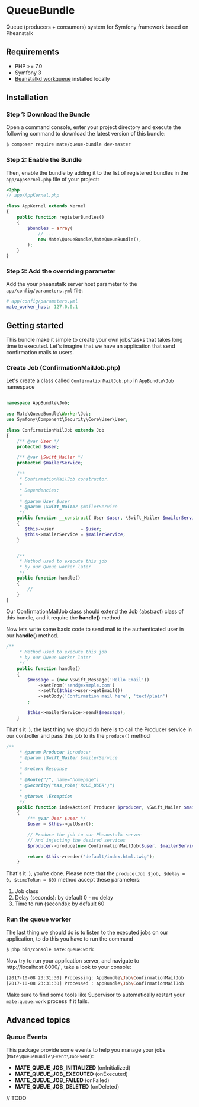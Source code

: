 # QueueBundle
Queue (producers + consumers) system for Symfony framework based on Pheanstalk

## Requirements

 - PHP >= 7.0
 - Symfony 3
 - [Beanstalkd workqueue](http://xph.us/software/beanstalkd/) installed locally
 
## Installation
### Step 1: Download the Bundle

Open a command console, enter your project directory and execute the following command to download the latest version of this bundle:

``` bash
$ composer require mate/queue-bundle dev-master
```

### Step 2: Enable the Bundle

Then, enable the bundle by adding it to the list of registered bundles in the `app/AppKernel.php` file of your project:

``` php
<?php
// app/AppKernel.php

class AppKernel extends Kernel
{
    public function registerBundles()
    {
        $bundles = array(
            // ...
            new Mate\QueueBundle\MateQueueBundle(),
        );
    }
}
```

### Step 3: Add the overriding parameter

Add the your pheanstalk server host parameter to the `app/config/parameters.yml` file:

```yaml
# app/config/parameters.yml
mate_worker_host: 127.0.0.1
```
## Getting started
This bundle make it simple to create your own jobs/tasks that takes long time to executed. Let's imagine that we have an application that send confirmation mails to users.

### Create Job (ConfirmationMailJob.php)
Let's create a class called `ConfirmationMailJob.php` in `AppBundle\Job` namespace

```php

namespace AppBundle\Job;

use Mate\QueueBundle\Worker\Job;
use Symfony\Component\Security\Core\User\User;

class ConfirmationMailJob extends Job
{
    /** @var User */
    protected $user;

    /** @var \Swift_Mailer */
    protected $mailerService;

    /**
     * ConfirmationMailJob constructor.
     *
     * Dependencies:
     * 
     * @param User $user
     * @param \Swift_Mailer $mailerService
     */
    public function __construct( User $user, \Swift_Mailer $mailerService )
    {
       $this->user          = $user;
       $this->mailerService = $mailerService;
    }


    /**
     * Method used to execute this job
     * by our Queue worker later
     */
    public function handle()
    {
        //
    }
}
```
Our ConfirmationMailJob class should extend the Job (abstract) class of this bundle, and it require the **handle()** method.

Now lets write some basic code to send mail to the authenticated user in our **handle()** method.

```php
/**
     * Method used to execute this job
     * by our Queue worker later
     */
    public function handle()
    {
        $message = (new \Swift_Message('Hello Email'))
            ->setFrom('send@example.com')
            ->setTo($this->user->getEmail())
            ->setBody('Confirmation mail here', 'text/plain')
        ;

        $this->mailerService->send($message);
    }
```
That's it :), the last thing we should do here is to call the Producer service in our controller and pass this job to its the `produce()` method

```php
/**
     * @param Producer $producer
     * @param \Swift_Mailer $mailerService
     *
     * @return Response
     *
     * @Route("/", name="homepage")
     * @Security("has_role('ROLE_USER')")
     *
     * @throws \Exception
     */
    public function indexAction( Producer $producer, \Swift_Mailer $mailerService ): Response
    {
        /** @var User $user */
        $user = $this->getUser();

        // Produce the job to our Pheanstalk server
        // And injecting the desired services
        $producer->produce(new ConfirmationMailJob($user, $mailerService), 3);

        return $this->render('default/index.html.twig');
    }
```
That's it :), you're done.
Please note that the `produce(Job $job, $delay = 0, $timeToRun = 60)` method accept these parameters:

 1. Job class
 2. Delay (seconds): by default 0 - no delay
 3. Time to run (seconds): by default 60

### Run the queue worker
The last thing we should do is to listen to the executed jobs on our application, to do this you have to run the command
```bash
$ php bin/console mate:queue:work
```

Now try to run your application server, and navigate to http://localhost:8000/ , take a look to your console:

```bash
[2017-10-08 23:31:30] Processing: AppBundle\Job\ConfirmationMailJob
[2017-10-08 23:31:30] Processed : AppBundle\Job\ConfirmationMailJob
```

Make sure to find some tools like Supervisor to automatically restart your `mate:queue:work` process if it fails.

## Advanced topics

### Queue Events
This package provide some events to help you manage your jobs (`Mate\QueueBundle\Event\JobEvent`):

 - **MATE_QUEUE_JOB_INITIALIZED** (onInitialized)
 - **MATE_QUEUE_JOB_EXECUTED** (onExecuted)
 - **MATE_QUEUE_JOB_FAILED** (onFailed)
 - **MATE_QUEUE_JOB_DELETED** (onDeleted)

// TODO

